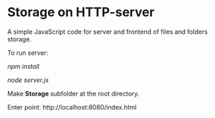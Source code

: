 # Storage on HTTP-server
A simple JavaScript code for server and frontend of files and folders storage.

To run server:

  <i>npm install

  node server.js</i>

Make <b> Storage </b> subfolder at the root directory.

Enter point: http://localhost:8080/index.html
